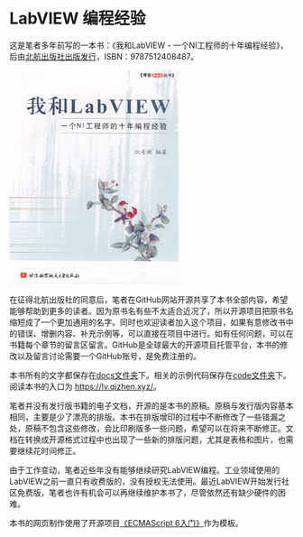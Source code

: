 # LabVIEW 编程经验

这是笔者多年前写的一本书：《我和LabVIEW - 一个NI工程师的十年编程经验》，后由[北航出版社出版发行](http://service.buaapress.com.cn/mzs/book/detail/id/2624)，ISBN：9787512408487。

![](_page/cover.jpg)

在征得北航出版社的同意后，笔者在GitHub网站开源共享了本书全部内容，希望能够帮助到更多的读者。因为原书名有些不太适合近况了，所以开源项目把原书名缩短成了一个更加通用的名字。同时也欢迎读者加入这个项目，如果有意修改书中的错误、增删内容、补充示例等，可以直接在项目中进行。如有任何问题，可以在书籍每个章节的留言区留言。GitHub是全球最大的开源项目托管平台，本书的修改以及留言讨论需要一个GitHub账号，是免费注册的。

本书所有的文字都保存在[docs文件夹](https://github.com/ruanqizhen/labview_book/tree/main/docs)下。相关的示例代码保存在[code文件夹](https://github.com/ruanqizhen/labview_book/tree/main/code)下。阅读本书的入口为 <https://lv.qizhen.xyz/>。

笔者并没有发行版书籍的电子文档，开源的是本书的原稿。原稿与发行版内容基本相同，主要是少了漂亮的排版。本书在排版增印的过程中不断修改了一些错漏之处，原稿不包含这些修改，会比印刷版多一些问题，希望可以在将来不断修正。文档在转换成开源格式过程中也出现了一些新的排版问题，尤其是表格和图片，也需要继续花时间修正。

由于工作变动，笔者近些年没有能够继续研究LabVIEW编程。工业领域使用的LabVIEW之前一直只有收费版的，没有授权无法使用。最近LabVIEW开始发行社区免费版，笔者也许有机会可以再继续维护本书了，尽管依然还有缺少硬件的困难。

本书的网页制作使用了开源项目[《ECMAScript 6入门》](https://github.com/ruanyf/es6tutorial)作为模板。


